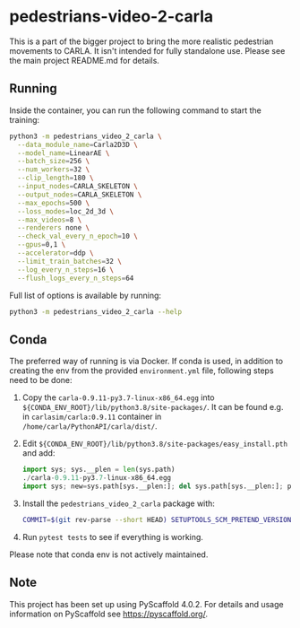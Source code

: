 # pedestrians-video-2-carla

This is a part of the bigger project to bring the more realistic pedestrian movements to CARLA.
It isn't intended for fully standalone use. Please see the main project README.md for details.

## Running

Inside the container, you can run the following command to start the training:

```sh
python3 -m pedestrians_video_2_carla \
  --data_module_name=Carla2D3D \
  --model_name=LinearAE \
  --batch_size=256 \
  --num_workers=32 \
  --clip_length=180 \
  --input_nodes=CARLA_SKELETON \
  --output_nodes=CARLA_SKELETON \
  --max_epochs=500 \
  --loss_modes=loc_2d_3d \
  --max_videos=8 \
  --renderers none \
  --check_val_every_n_epoch=10 \
  --gpus=0,1 \
  --accelerator=ddp \
  --limit_train_batches=32 \
  --log_every_n_steps=16 \
  --flush_logs_every_n_steps=64
```

Full list of options is available by running:

```sh
python3 -m pedestrians_video_2_carla --help
```

## Conda

The preferred way of running is via Docker. If conda is used, in addition to creating the env from the provided `environment.yml` file, following steps need to be done:

1. Copy the `carla-0.9.11-py3.7-linux-x86_64.egg` into `${CONDA_ENV_ROOT}/lib/python3.8/site-packages/`. It can be found e.g. in `carlasim/carla:0.9.11` container in `/home/carla/PythonAPI/carla/dist/`.
2. Edit `${CONDA_ENV_ROOT}/lib/python3.8/site-packages/easy_install.pth` and add:

    ```python
    import sys; sys.__plen = len(sys.path)
    ./carla-0.9.11-py3.7-linux-x86_64.egg
    import sys; new=sys.path[sys.__plen:]; del sys.path[sys.__plen:]; p=getattr(sys,'__egginsert',0); sys.path[p:p]=new; sys.__egginsert = p+len(new)
    ```

3. Install the `pedestrians_video_2_carla` package with:

    ```sh
    COMMIT=$(git rev-parse --short HEAD) SETUPTOOLS_SCM_PRETEND_VERSION="0.0.post0.dev38+${COMMIT}.dirty" pip install -e .
    ```

4. Run `pytest tests` to see if everything is working.

Please note that conda env is not actively maintained.

<!-- pyscaffold-notes -->

## Note

This project has been set up using PyScaffold 4.0.2. For details and usage
information on PyScaffold see https://pyscaffold.org/.
